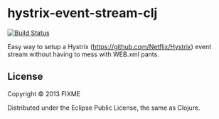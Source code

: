 # hystrix-event-stream-clj

[![Build Status](https://travis-ci.org/josephwilk/hystrix-event-stream-clj.png?branch=master)](https://travis-ci.org/josephwilk/hystrix-event-stream-clj)


Easy way to setup a Hystrix (https://github.com/Netflix/Hystrix) event stream without having to mess with WEB.xml pants.

## License

Copyright © 2013 FIXME

Distributed under the Eclipse Public License, the same as Clojure.

